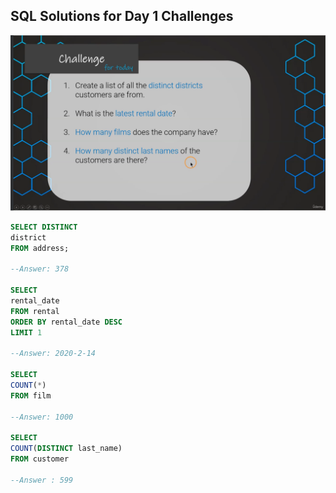 ## SQL Solutions for Day 1 Challenges

![Challenges for Day 1](Challenges-Day1.png)

```sql
SELECT DISTINCT
district
FROM address;

--Answer: 378

SELECT
rental_date
FROM rental
ORDER BY rental_date DESC
LIMIT 1

--Answer: 2020-2-14

SELECT
COUNT(*)
FROM film

--Answer: 1000

SELECT 
COUNT(DISTINCT last_name)
FROM customer

--Answer : 599
